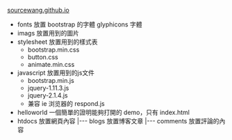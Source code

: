 
[sourcewang.github.io](http://sourcewang.github.io)

* fonts 放置 bootstrap 的字體
  glyphicons 字體
* imags 放置用到的圖片
* stylesheet 放置用到的樣式表
  * bootstrap.min.css
  * button.css
  * animate.min.css
* javascript 放置用到的js文件
  * bootstrap.min.js
  * jquery-1.11.3.js
  * jquery-2.1.4.js
  * 兼容 ie 浏览器的 respond.js 
* helloworld 一個簡單的證明能夠打開的 demo，只有 index.html 
* htdocs 放置網頁內容
  |--- blogs 放置博客文章
  |--- comments 放置評論的內容

